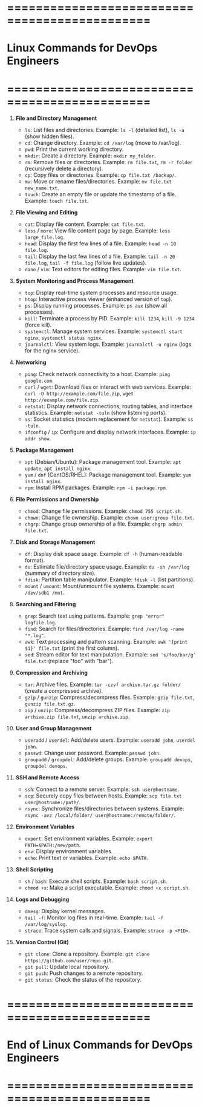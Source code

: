 # ==============================================
# Linux Commands for DevOps Engineers
# ==============================================

1. **File and Directory Management**
   - `ls`: List files and directories.
     Example: `ls -l` (detailed list), `ls -a` (show hidden files).
   - `cd`: Change directory.
     Example: `cd /var/log` (move to /var/log).
   - `pwd`: Print the current working directory.
   - `mkdir`: Create a directory.
     Example: `mkdir my_folder`.
   - `rm`: Remove files or directories.
     Example: `rm file.txt`, `rm -r folder` (recursively delete a directory).
   - `cp`: Copy files or directories.
     Example: `cp file.txt /backup/`.
   - `mv`: Move or rename files/directories.
     Example: `mv file.txt new_name.txt`.
   - `touch`: Create an empty file or update the timestamp of a file.
     Example: `touch file.txt`.

2. **File Viewing and Editing**
   - `cat`: Display file content.
     Example: `cat file.txt`.
   - `less` / `more`: View file content page by page.
     Example: `less large_file.log`.
   - `head`: Display the first few lines of a file.
     Example: `head -n 10 file.log`.
   - `tail`: Display the last few lines of a file.
     Example: `tail -n 20 file.log`, `tail -f file.log` (follow live updates).
   - `nano` / `vim`: Text editors for editing files.
     Example: `vim file.txt`.

3. **System Monitoring and Process Management**
   - `top`: Display real-time system processes and resource usage.
   - `htop`: Interactive process viewer (enhanced version of `top`).
   - `ps`: Display running processes.
     Example: `ps aux` (show all processes).
   - `kill`: Terminate a process by PID.
     Example: `kill 1234`, `kill -9 1234` (force kill).
   - `systemctl`: Manage system services.
     Example: `systemctl start nginx`, `systemctl status nginx`.
   - `journalctl`: View system logs.
     Example: `journalctl -u nginx` (logs for the nginx service).

4. **Networking**
   - `ping`: Check network connectivity to a host.
     Example: `ping google.com`.
   - `curl` / `wget`: Download files or interact with web services.
     Example: `curl -O http://example.com/file.zip`, `wget http://example.com/file.zip`.
   - `netstat`: Display network connections, routing tables, and interface statistics.
     Example: `netstat -tuln` (show listening ports).
   - `ss`: Socket statistics (modern replacement for `netstat`).
     Example: `ss -tuln`.
   - `ifconfig` / `ip`: Configure and display network interfaces.
     Example: `ip addr show`.

5. **Package Management**
   - `apt` (Debian/Ubuntu): Package management tool.
     Example: `apt update`, `apt install nginx`.
   - `yum` / `dnf` (CentOS/RHEL): Package management tool.
     Example: `yum install nginx`.
   - `rpm`: Install RPM packages.
     Example: `rpm -i package.rpm`.

6. **File Permissions and Ownership**
   - `chmod`: Change file permissions.
     Example: `chmod 755 script.sh`.
   - `chown`: Change file ownership.
     Example: `chown user:group file.txt`.
   - `chgrp`: Change group ownership of a file.
     Example: `chgrp admin file.txt`.

7. **Disk and Storage Management**
   - `df`: Display disk space usage.
     Example: `df -h` (human-readable format).
   - `du`: Estimate file/directory space usage.
     Example: `du -sh /var/log` (summary of directory size).
   - `fdisk`: Partition table manipulator.
     Example: `fdisk -l` (list partitions).
   - `mount` / `umount`: Mount/unmount file systems.
     Example: `mount /dev/sdb1 /mnt`.

8. **Searching and Filtering**
   - `grep`: Search text using patterns.
     Example: `grep "error" logfile.log`.
   - `find`: Search for files/directories.
     Example: `find /var/log -name "*.log"`.
   - `awk`: Text processing and pattern scanning.
     Example: `awk '{print $1}' file.txt` (print the first column).
   - `sed`: Stream editor for text manipulation.
     Example: `sed 's/foo/bar/g' file.txt` (replace "foo" with "bar").

9. **Compression and Archiving**
   - `tar`: Archive files.
     Example: `tar -czvf archive.tar.gz folder/` (create a compressed archive).
   - `gzip` / `gunzip`: Compress/decompress files.
     Example: `gzip file.txt`, `gunzip file.txt.gz`.
   - `zip` / `unzip`: Compress/decompress ZIP files.
     Example: `zip archive.zip file.txt`, `unzip archive.zip`.

10. **User and Group Management**
    - `useradd` / `userdel`: Add/delete users.
      Example: `useradd john`, `userdel john`.
    - `passwd`: Change user password.
      Example: `passwd john`.
    - `groupadd` / `groupdel`: Add/delete groups.
      Example: `groupadd devops`, `groupdel devops`.

11. **SSH and Remote Access**
    - `ssh`: Connect to a remote server.
      Example: `ssh user@hostname`.
    - `scp`: Securely copy files between hosts.
      Example: `scp file.txt user@hostname:/path/`.
    - `rsync`: Synchronize files/directories between systems.
      Example: `rsync -avz /local/folder/ user@hostname:/remote/folder/`.

12. **Environment Variables**
    - `export`: Set environment variables.
      Example: `export PATH=$PATH:/new/path`.
    - `env`: Display environment variables.
    - `echo`: Print text or variables.
      Example: `echo $PATH`.

13. **Shell Scripting**
    - `sh` / `bash`: Execute shell scripts.
      Example: `bash script.sh`.
    - `chmod +x`: Make a script executable.
      Example: `chmod +x script.sh`.

14. **Logs and Debugging**
    - `dmesg`: Display kernel messages.
    - `tail -f`: Monitor log files in real-time.
      Example: `tail -f /var/log/syslog`.
    - `strace`: Trace system calls and signals.
      Example: `strace -p <PID>`.

15. **Version Control (Git)**
    - `git clone`: Clone a repository.
      Example: `git clone https://github.com/user/repo.git`.
    - `git pull`: Update local repository.
    - `git push`: Push changes to a remote repository.
    - `git status`: Check the status of the repository.

# ==============================================
# End of Linux Commands for DevOps Engineers
# ==============================================
